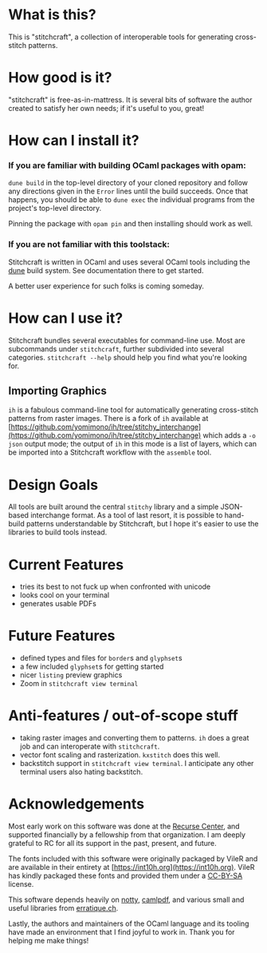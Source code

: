 # What is this?

This is "stitchcraft", a collection of interoperable tools for generating cross-stitch patterns.

# How good is it?

"stitchcraft" is free-as-in-mattress. It is several bits of software the author created to satisfy her own needs; if it's useful to you, great!

# How can I install it?

### If you are familiar with building OCaml packages with opam:

`dune build` in the top-level directory of your cloned repository and follow any directions given in the `Error` lines until the build succeeds.  Once that happens, you should be able to `dune exec` the individual programs from the project's top-level directory.

Pinning the package with `opam pin` and then installing should work as well.

### If you are not familiar with this toolstack:

Stitchcraft is written in OCaml and uses several OCaml tools including the [dune](https://github.com/ocaml/dune) build system.  See documentation there to get started.

A better user experience for such folks is coming someday.

# How can I use it?

Stitchcraft bundles several executables for command-line use.  Most are subcommands under `stitchcraft`, further subdivided into several categories. `stitchcraft --help` should help you find what you're looking for.

## Importing Graphics

`ih` is a fabulous command-line tool for automatically generating cross-stitch patterns from raster images. There is a fork of `ih` available at [https://github.com/yomimono/ih/tree/stitchy_interchange](https://github.com/yomimono/ih/tree/stitchy_interchange) which adds a `-o json` output mode; the output of `ih` in this mode is a list of layers, which can be imported into a Stitchcraft workflow with the `assemble` tool.

# Design Goals

All tools are built around the central `stitchy` library and a simple JSON-based interchange format.  As a tool of last resort, it is possible to hand-build patterns understandable by Stitchcraft, but I hope it's easier to use the libraries to build tools instead.

# Current Features

* tries its best to not fuck up when confronted with unicode
* looks cool on your terminal
* generates usable PDFs

# Future Features

* defined types and files for `border`s and `glyphset`s
* a few included `glyphset`s for getting started
* nicer `listing` preview graphics
* Zoom in `stitchcraft view terminal`

# Anti-features / out-of-scope stuff

* taking raster images and converting them to patterns. `ih` does a great job and can interoperate with `stitchcraft`.
* vector font scaling and rasterization. `kxstitch` does this well.
* backstitch support in `stitchcraft view terminal`. I anticipate any other terminal users also hating backstitch.

# Acknowledgements

Most early work on this software was done at the [Recurse Center](https://recurse.com), and supported financially by a fellowship from that organization. I am deeply grateful to RC for all its support in the past, present, and future.

The fonts included with this software were originally packaged by VileR and are available in their entirety at [https://int10h.org](https://int10h.org). VileR has kindly packaged these fonts and provided them under a [CC-BY-SA](http://creativecommons.org/licenses/by-sa/4.0/) license.

This software depends heavily on [notty](https://github.com/pqwy/notty), [camlpdf](https://github.com/johnwhitington/camlpdf), and various small and useful libraries from [erratique.ch](https://erratique.ch/software).

Lastly, the authors and maintainers of the OCaml language and its tooling have made an environment that I find joyful to work in. Thank you for helping me make things!
